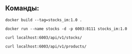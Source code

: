 
## Команды:
```
docker build --tag=stocks_im:1.0 .

docker run --name stocks -d -p 6003:8111 stocks_im:1.0
```
```
curl localhost:6003/api/v1/stocks/

curl localhost:6003/api/v1/products/
```


